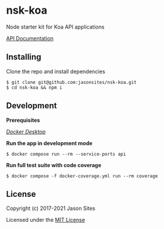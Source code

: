 # nsk-koa
Node starter kit for Koa API applications

[API Documentation](./documentation/index.md)

## Installing
Clone the repo and install dependencies
```shell
$ git clone git@github.com:jasonsites/nsk-koa.git
$ cd nsk-koa && npm i
```

## Development
**Prerequisites**

*[Docker Desktop](https://www.docker.com/products/docker-desktop)*

**Run the app in development mode**
```shell
$ docker compose run --rm --service-ports api
```

**Run full test suite with code coverage**
```shell
$ docker compose -f docker-coverage.yml run --rm coverage
```

## License
Copyright (c) 2017-2021 Jason Sites

Licensed under the [MIT License](LICENSE.md)
